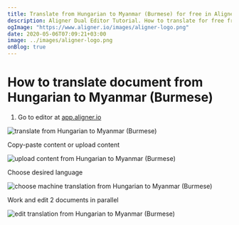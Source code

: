 ```yaml
---
title: Translate from Hungarian to Myanmar (Burmese) for free in Aligner Editor
description: Aligner Dual Editor Tutorial. How to translate for free from Hungarian to Myanmar (Burmese). Aligner is multilingual document management platform. 
ogImage: "https://www.aligner.io/images/aligner-logo.png"
date: 2020-05-06T07:09:21+03:00
image: ../images/aligner-logo.png
onBlog: true
---
```


# How to translate document from Hungarian to Myanmar (Burmese)

1. Go to editor at [app.aligner.io](https://app.aligner.io "Aligner App web page")

![translate from Hungarian to Myanmar (Burmese)](../aligner-blank-editor.png "translate from Hungarian to Myanmar (Burmese)")

Copy-paste content or upload content

![upload content from Hungarian to Myanmar (Burmese)](../aligner-uploaded-document.png "upload content from Hungarian to Myanmar (Burmese)")

Choose desired language

![choose machine translation from Hungarian to Myanmar (Burmese)](../aligner-language-dropdown.png "choose machine translation from Hungarian to Myanmar (Burmese)")

Work and edit 2 documents in parallel

![edit translation from Hungarian to Myanmar (Burmese)](../aligner-double-sitded-editor.png "edit translation from Hungarian to Myanmar (Burmese)")

